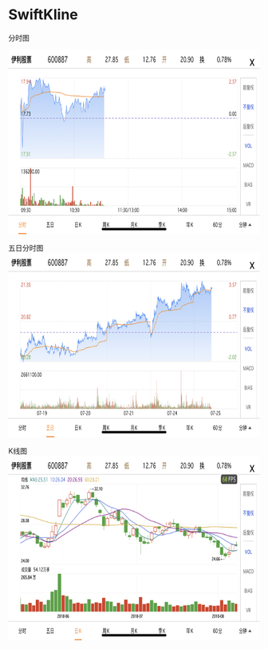 # SwiftKline

分时图

<img src="https://github.com/snail-z/SwiftKline/blob/develop/Objective-C/Previews/time.png" width="800px" height="370px">

五日分时图
<img src="https://github.com/snail-z/SwiftKline/blob/develop/Objective-C/Previews/five.png" width="800px" height="370px">

K线图
<img src="https://github.com/snail-z/SwiftKline/blob/develop/Objective-C/Previews/kline.png" width="800px" height="370px">

